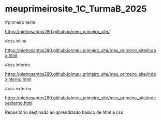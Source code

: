 # meuprimeirosite_1C_TurmaB_2025

#primeiro teste

https://pietrosantos280.github.io/meu_primeiro_site/

#css inline

https://pietrosantos280.github.io/meu_primeiro_site/meu_primeiro_site/index.html

#css interno

https://pietrosantos280.github.io/meu_primeiro_site/meu_primeiro_site/indexinterno.html

#css externo

https://pietrosantos280.github.io/meu_primeiro_site/meu_primeiro_site/indexexterno.html

Repositório destinado ao aprendizado básico de html e css
